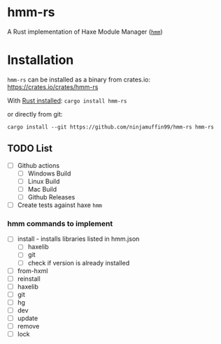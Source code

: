 # hmm-rs

A Rust implementation of Haxe Module Manager ([`hmm`](https://github.com/andywhite37/hmm))

# Installation

`hmm-rs` can be installed as a binary from crates.io: https://crates.io/crates/hmm-rs

With [Rust installed](https://www.rust-lang.org/tools/install):
`cargo install hmm-rs`

or directly from git:

`cargo install --git https://github.com/ninjamuffin99/hmm-rs hmm-rs`

## TODO List

- [ ] Github actions
  - [ ] Windows Build
  - [ ] Linux Build
  - [ ] Mac Build
  - [ ] Github Releases
- [ ] Create tests against haxe `hmm`

### hmm commands to implement

- [ ] install - installs libraries listed in hmm.json
  - [ ] haxelib
  - [ ] git
  - [ ] check if version is already installed
- [ ] from-hxml
- [ ] reinstall
- [ ] haxelib
- [ ] git
- [ ] hg
- [ ] dev
- [ ] update
- [ ] remove
- [ ] lock
